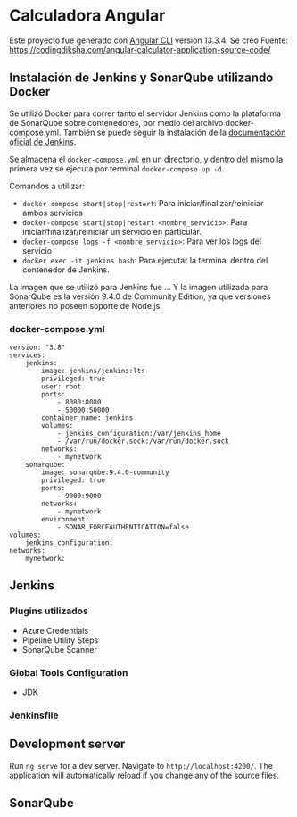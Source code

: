 # Calculadora Angular 

Este proyecto fue generado con [Angular CLI](https://github.com/angular/angular-cli) version 13.3.4.
Se creo
Fuente: https://codingdiksha.com/angular-calculator-application-source-code/

## Instalación de Jenkins y SonarQube utilizando Docker
Se utilizó Docker para correr tanto el servidor Jenkins como la plataforma de SonarQube sobre contenedores, por medio del archivo docker-compose.yml. También se puede seguir la instalación de la [documentación oficial de Jenkins](https://www.jenkins.io/doc/book/installing/docker/).

Se almacena el `docker-compose.yml` en un directorio, y dentro del mismo la primera vez se ejecuta por terminal `docker-compose up -d`.

Comandos a utilizar: 
- `docker-compose start|stop|restart`: Para iniciar/finalizar/reiniciar ambos servicios 
- `docker-compose start|stop|restart <nombre_servicio>`: Para iniciar/finalizar/reiniciar un servicio en particular.
- `docker-compose logs -f <nombre_servicio>`: Para ver los logs del servicio
- `docker exec -it jenkins bash`: Para ejecutar la terminal dentro del contenedor de Jenkins. 

La imagen que se utilizó para Jenkins fue ... Y la imagen utilizada para SonarQube es la versión 9.4.0 de Community Edition, ya que versiones anteriores no poseen soporte de Node.js. 

### docker-compose.yml

```
version: "3.8"
services:
    jenkins:
        image: jenkins/jenkins:lts
        privileged: true
        user: root
        ports:
            - 8080:8080 
            - 50000:50000           
        container_name: jenkins
        volumes:
            - jenkins_configuration:/var/jenkins_home
            - /var/run/docker.sock:/var/run/docker.sock
        networks:
            - mynetwork
    sonarqube:
        image: sonarqube:9.4.0-community
        privileged: true
        ports:
            - 9000:9000
        networks:
            - mynetwork
        environment:
            - SONAR_FORCEAUTHENTICATION=false
volumes: 
    jenkins_configuration:
networks:
    mynetwork:
```
## Jenkins
### Plugins utilizados
- Azure Credentials
- Pipeline Utility Steps 
- SonarQube Scanner

### Global Tools Configuration
- JDK 

### Jenkinsfile

## Development server

Run `ng serve` for a dev server. Navigate to `http://localhost:4200/`. The application will automatically reload if you change any of the source files.

## SonarQube 

